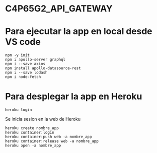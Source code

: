 # C4P65G2_API_GATEWAY

# Para ejecutar la app en local desde VS code

```
npm -y init
npm i apollo-server graphql
npm i --save axios
npm install apollo-datasource-rest
npm i --save lodash
npm i node-fetch
```

# Para desplegar la app en Heroku

```
heroku login
```

Se inicia sesion en la web de Heroku

```
heroku create nombre_app
heroku container:login
heroku container:push web -a nombre_app
heroku container:release web -a nombre_app
heroku open -a nombre_app
```
